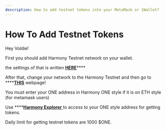```yaml
---
description: How to add testnet tokens into your MetaMask or 1Wallet?
---
```


# How To Add Testnet Tokens

Hey Voldie!

First you should add Harmony Testnet network on your wallet. 

the settings of that is written [**HERE**](https://docs.voldem.art/voldemart/wallet-settings/metamask/setting-up)\*\*\*\*

After that, change your network to the Harmony Testnet and then go to ****[**THIS**](https://faucet.pops.one/) webpage!

You must enter your ONE address in Harmony ONE style if it is on ETH style \(for metamask users\)

Use ****[**Harmony Explorer** ](https://explorer.harmony.one/)to access to your ONE style address for getting tokens.

Daily limit for getting testnet tokens are 1000 $ONE.

